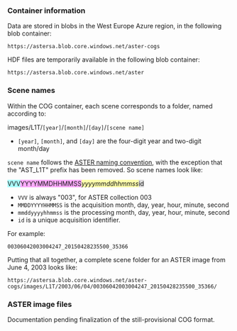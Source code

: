 ### Container information

Data are stored in blobs in the West Europe Azure region, in the following blob container:

`https://astersa.blob.core.windows.net/aster-cogs`

HDF files are temporarily available in the following blob container:

`https://astersa.blob.core.windows.net/aster`


### Scene names

Within the COG container, each scene corresponds to a folder, named according to:

images/L1T/`[year]`/`[month]`/`[day]`/`[scene name]`

* `[year]`, `[month]`, and `[day]` are the four-digit year and two-digit month/day

`scene name` follows the [ASTER naming convention](https://lpdaac.usgs.gov/data/get-started-data/collection-overview/missions/aster-overview/#aster-naming-conventions), with the exception that the "AST_L1T" prefix has been removed.  So scene names look like:

<span style="background-color:#aaffff;">VVV</span><span style="background-color:#ffaaff;">YYYYMMDHHMMSS</span>_<span style="background-color:#ffffaa;">yyyymmddhhmmss</span>_<span style="background-color:#dddddd;">id</span>

* `VVV` is always "003", for ASTER collection 003
* `MMDDYYYYHHMMSS` is the acquisition month, day, year, hour, minute, second	
* `mmddyyyyhhmmss` is the processing month, day, year, hour, minute, second
* `id` is a unique acquisition identifier.

For example:

`00306042003004247_20150428235500_35366`

Putting that all together, a complete scene folder for an ASTER image from June 4, 2003 looks like:

`https://astersa.blob.core.windows.net/aster-cogs/images/L1T/2003/06/04/00306042003004247_20150428235500_35366/`


### ASTER image files

Documentation pending finalization of the still-provisional COG format.